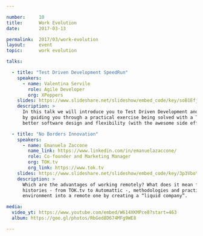 ```yaml
---

number:     10
title:      Work Evolution
date:       2017-03-13

permalink:  2017/03/work-evolution
layout:     event
topic:      work evolution

talks:

  - title: "Test Driven Development SpeedRun"
    speakers:
      - name: Valentina Servile
        role: Agile Developer
        org: XPeppers
    slides: https://www.slideshare.net/slideshow/embed_code/key/soB1EfjinoRWjf
    description: >
      In this talk we will introduce you to Test Driven Development and its main advantages. We will do so
      by guiding you through a practical exercise being solved with a TDD workflow. We will see how TDD favors
      better software design and flexibility (with the awesome side effect of test coverage).

  - title: "No Borders Innovation"
    speakers:
      - name: Emanuela Zaccone
        name_link: https://www.linkedin.com/in/emanuelazaccone/
        role: Co-founder and Marketing Manager
        org: TOK.tv
        org_link: https://www.tok.tv
    slides: https://www.slideshare.net/slideshow/embed_code/key/3p3VboY3MYGsWL
    description: >
      Which are the advantages of working remotely? What does it mean for startups? Let’s talk about case
      histories - from TOK.tv to Automattic -, methodologies and practices to turn a traditional working
      environment into a remote one by creating a “liquid company”.

media:
  video_yt: https://www.youtube.com/embed/W614XKMPce8?start=463
  album: https://goo.gl/photos/RbGed8D674MFg9WE8

---
```

